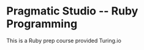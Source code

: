 Pragmatic Studio -- Ruby Programming
===================================

This is a Ruby prep course provided Turing.io

